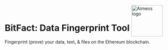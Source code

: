 <img src="https://raw.githubusercontent.com/zachalam/BitFact/master/readme/logo.png" alt="Aimeos logo" title="Aimeos" align="right" height="100" />
<br />

# BitFact: Data Fingerprint Tool
Fingerprint (prove) your data, text, &amp; files on the Ethereum blockchain.
